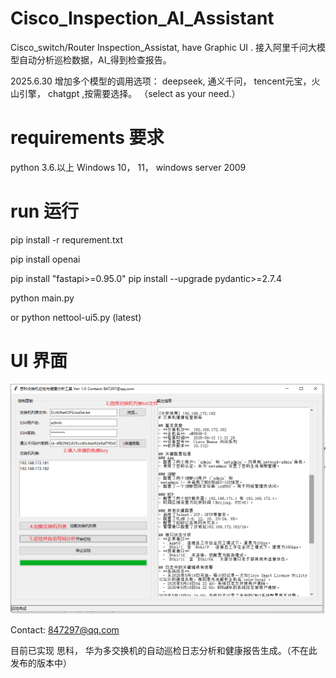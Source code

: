 # Cisco_Inspection_AI_Assistant
Cisco_switch/Router Inspection_Assistat, have  Graphic UI .  接入阿里千问大模型自动分析巡检数据，AI_得到检查报告。

2025.6.30 增加多个模型的调用选项： deepseek, 通义千问， tencent元宝，火山引擎， chatgpt ,按需要选择。 （select as your need.）

# requirements 要求

python 3.6.以上  Windows 10， 11， windows  server 2009

# run 运行

pip install -r requrement.txt

pip install  openai

pip install "fastapi>=0.95.0"
pip install --upgrade pydantic>=2.7.4

python main.py

or python nettool-ui5.py (latest)

# UI 界面
![示例图片](test1-ui.png)

Contact: 847297@qq.com


目前已实现 思科， 华为多交换机的自动巡检日志分析和健康报告生成。（不在此发布的版本中）

